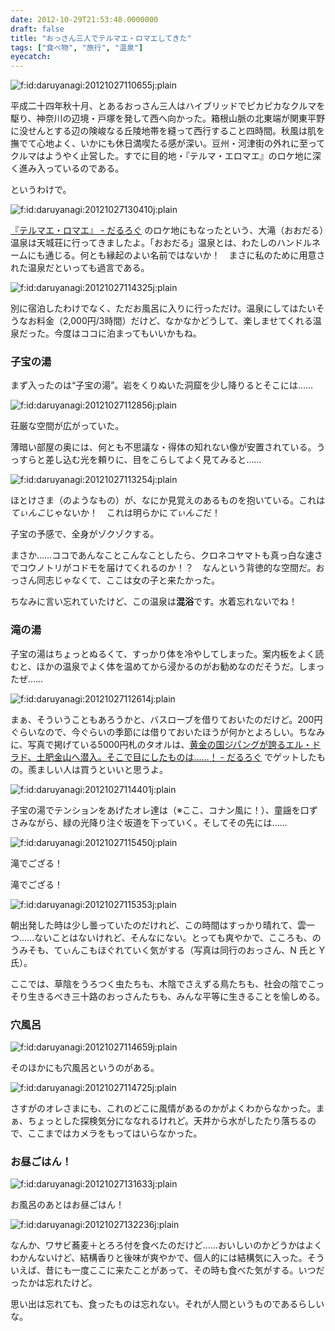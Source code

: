 ```yaml
---
date: 2012-10-29T21:53:48.0000000
draft: false
title: "おっさん三人でテルマエ・ロマエしてきた"
tags: ["食べ物", "旅行", "温泉"]
eyecatch: 
---
```

<p><span itemscope itemtype="http://schema.org/Photograph"><img src="20121027110655.jpg" alt="f:id:daruyanagi:20121027110655j:plain" title="f:id:daruyanagi:20121027110655j:plain" class="hatena-fotolife" itemprop="image"></span></p><p>平成二十四年秋十月、とあるおっさん三人はハイブリッドでピカピカなクルマを駆り、神奈川の辺境・戸塚を発して西へ向かった。箱根山脈の北東端が関東平野に没せんとする辺の険峻なる丘陵地帯を縫って西行すること四時間。秋風は肌を撫でて心地よく、いかにも休日満喫たる感が深い。豆州・河津街の外れに至ってクルマはようやく止営した。すでに目的地・『テルマ・エロマエ』のロケ地に深く進み入っているのである。</p><p>というわけで。</p><p><span itemscope itemtype="http://schema.org/Photograph"><img src="20121027130410.jpg" alt="f:id:daruyanagi:20121027130410j:plain" title="f:id:daruyanagi:20121027130410j:plain" class="hatena-fotolife" itemprop="image"></span></p><p><a href="https://blog.daruyanagi.jp/entry/2012/05/14/094159">&#x300E;&#x30C6;&#x30EB;&#x30DE;&#x30A8;&#x30FB;&#x30ED;&#x30DE;&#x30A8;&#x300F; - &#x3060;&#x308B;&#x308D;&#x3050;</a> のロケ地にもなったという、大滝（おおだる）温泉は天城荘に行ってきましたよ。「おおだる」温泉とは、わたしのハンドルネームにも通じる。何とも縁起のよい名前ではないか！　まさに私のために用意された温泉だといっても過言である。</p><p><span itemscope itemtype="http://schema.org/Photograph"><img src="20121027114325.jpg" alt="f:id:daruyanagi:20121027114325j:plain" title="f:id:daruyanagi:20121027114325j:plain" class="hatena-fotolife" itemprop="image"></span></p><p>別に宿泊したわけでなく、ただお風呂に入りに行っただけ。温泉にしてはたいそうなお料金（2,000円/3時間）だけど、なかなかどうして、楽しませてくれる温泉だった。今度はココに泊まってもいいかもね。</p>

<div class="section">
<h3>子宝の湯</h3>
<p>まず入ったのは“子宝の湯”。岩をくりぬいた洞窟を少し降りるとそこには……</p><p><span itemscope itemtype="http://schema.org/Photograph"><img src="20121027112856.jpg" alt="f:id:daruyanagi:20121027112856j:plain" title="f:id:daruyanagi:20121027112856j:plain" class="hatena-fotolife" itemprop="image"></span></p><p>荘厳な空間が広がっていた。</p><p>薄暗い部屋の奥には、何とも不思議な・得体の知れない像が安置されている。うっすらと差し込む光を頼りに、目をこらしてよく見てみると……</p><p><span itemscope itemtype="http://schema.org/Photograph"><img src="20121027113254.jpg" alt="f:id:daruyanagi:20121027113254j:plain" title="f:id:daruyanagi:20121027113254j:plain" class="hatena-fotolife" itemprop="image"></span></p><p>ほとけさま（のようなもの）が、なにか見覚えのあるものを抱いている。これは<i>てぃんこ</i>じゃないか！　これは明らかに<i>てぃんこ</i>だ！</p><p>子宝の予感で、全身がゾクゾクする。</p><p>まさか……ココであんなことこんなことしたら、クロネコヤマトも真っ白な速さでコウノトリがコドモを届けてくれるのか！？　なんという背徳的な空間だ。おっさん同志じゃなくて、ここは女の子と来たかった。</p><p>ちなみに言い忘れていたけど、この温泉は<b>混浴</b>です。水着忘れないでね！</p>

</div>
<div class="section">
<h3>滝の湯</h3>
<p>子宝の湯はちょっとぬるくて、すっかり体を冷やしてしまった。案内板をよく読むと、ほかの温泉でよく体を温めてから浸かるのがお勧めなのだそうだ。しまったぜ……</p><p><span itemscope itemtype="http://schema.org/Photograph"><img src="20121027112614.jpg" alt="f:id:daruyanagi:20121027112614j:plain" title="f:id:daruyanagi:20121027112614j:plain" class="hatena-fotolife" itemprop="image"></span></p><p>まぁ、そういうこともあろうかと、バスローブを借りておいたのだけど。200円ぐらいなので、今ぐらいの季節には借りておいたほうが何かとよろしい。ちなみに、写真で掲げている5000円札のタオルは、<a href="https://blog.daruyanagi.jp/entry/2012/06/24/183810">&#x9EC4;&#x91D1;&#x306E;&#x56FD;&#x30B8;&#x30D1;&#x30F3;&#x30B0;&#x304C;&#x8A87;&#x308B;&#x30A8;&#x30EB;&#x30FB;&#x30C9;&#x30E9;&#x30C9;&#x3001;&#x571F;&#x80A5;&#x91D1;&#x5C71;&#x3078;&#x6F5C;&#x5165;&#x3002;&#x305D;&#x3053;&#x3067;&#x76EE;&#x306B;&#x3057;&#x305F;&#x3082;&#x306E;&#x306F;&hellip;&hellip;&#xFF01; - &#x3060;&#x308B;&#x308D;&#x3050;</a> でゲットしたもの。羨ましい人は買うといいと思うよ。</p><p><span itemscope itemtype="http://schema.org/Photograph"><img src="20121027114401.jpg" alt="f:id:daruyanagi:20121027114401j:plain" title="f:id:daruyanagi:20121027114401j:plain" class="hatena-fotolife" itemprop="image"></span></p><p>子宝の湯でテンションをあげたオレ達は（※ここ、コナン風に！）、童謡を口ずさみながら、緑の光降り注ぐ坂道を下っていく。そしてその先には……</p><p><span itemscope itemtype="http://schema.org/Photograph"><img src="20121027115450.jpg" alt="f:id:daruyanagi:20121027115450j:plain" title="f:id:daruyanagi:20121027115450j:plain" class="hatena-fotolife" itemprop="image"></span></p><p>滝でござる！</p><p>滝でござる！</p><p><span itemscope itemtype="http://schema.org/Photograph"><img src="20121027115353.jpg" alt="f:id:daruyanagi:20121027115353j:plain" title="f:id:daruyanagi:20121027115353j:plain" class="hatena-fotolife" itemprop="image"></span></p><p>朝出発した時は少し曇っていたのだけれど、この時間はすっかり晴れて、雲一つ……ないことはないけれど、そんなにない。とっても爽やかで、こころも、のうみそも、てぃんこもほぐれていく気がする（写真は同行のおっさん、N 氏と Y 氏）。</p><p>ここでは、草陰をうろつく虫たちも、木陰でさえずる鳥たちも、社会の陰でこっそり生きるべき三十路のおっさんたちも、みんな平等に生きることを愉しめる。</p>

</div>
<div class="section">
<h3>穴風呂</h3>
<p><span itemscope itemtype="http://schema.org/Photograph"><img src="20121027114659.jpg" alt="f:id:daruyanagi:20121027114659j:plain" title="f:id:daruyanagi:20121027114659j:plain" class="hatena-fotolife" itemprop="image"></span></p><p>そのほかにも穴風呂というのがある。</p><p><span itemscope itemtype="http://schema.org/Photograph"><img src="20121027114725.jpg" alt="f:id:daruyanagi:20121027114725j:plain" title="f:id:daruyanagi:20121027114725j:plain" class="hatena-fotolife" itemprop="image"></span></p><p>さすがのオレさまにも、これのどこに風情があるのかがよくわからなかった。まぁ、ちょっとした探検気分にななれるけれど。天井から水がしたたり落ちるので、ここまではカメラをもってはいらなかった。</p>

</div>
<div class="section">
<h3>お昼ごはん！</h3>
<p><span itemscope itemtype="http://schema.org/Photograph"><img src="20121027131633.jpg" alt="f:id:daruyanagi:20121027131633j:plain" title="f:id:daruyanagi:20121027131633j:plain" class="hatena-fotolife" itemprop="image"></span></p><p>お風呂のあとはお昼ごはん！</p><p><span itemscope itemtype="http://schema.org/Photograph"><img src="20121027132236.jpg" alt="f:id:daruyanagi:20121027132236j:plain" title="f:id:daruyanagi:20121027132236j:plain" class="hatena-fotolife" itemprop="image"></span></p><p>なんか、ワサビ蕎麦＋とろろ付を食べたのだけど……おいしいのかどうかはよくわかんないけど、結構香りと後味が爽やかで、個人的には結構気に入った。そういえば、昔にも一度ここに来たことがあって、その時も食べた気がする。いつだったかは忘れたけど。</p><p>思い出は忘れても、食ったものは忘れない。それが人間というものであるらしいな。</p>

</div>